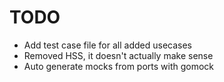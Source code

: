 # TODO

+ Add test case file for all added usecases
+ Removed HSS, it doesn't actually make sense
+ Auto generate mocks from ports with gomock
